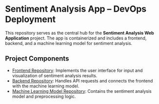 # Sentiment Analysis App – DevOps Deployment

This repository serves as the central hub for the **Sentiment Analysis Web Application** project. The app is containerized and includes a frontend, backend, and a machine learning model for sentiment analysis.

## Project Components

- [Frontend Repository](https://github.com/hibaessid/frontend-sentiment-analysis.git): Implements the user interface for input and visualization of sentiment analysis results.
- [Backend Repository](https://github.com/hibaessid/backend-sentiment-analysis.git): Handles API requests and connects the frontend with the machine learning model.
- [Machine Learning Model Repository](https://github.com/hibaessid/ml-sentiment-analysis.git): Contains the sentiment analysis model and preprocessing logic.
